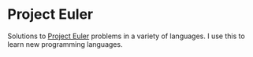 # Project Euler

Solutions to [Project Euler](http://projecteuler.net) problems in a variety of languages. I use this to learn new programming languages.